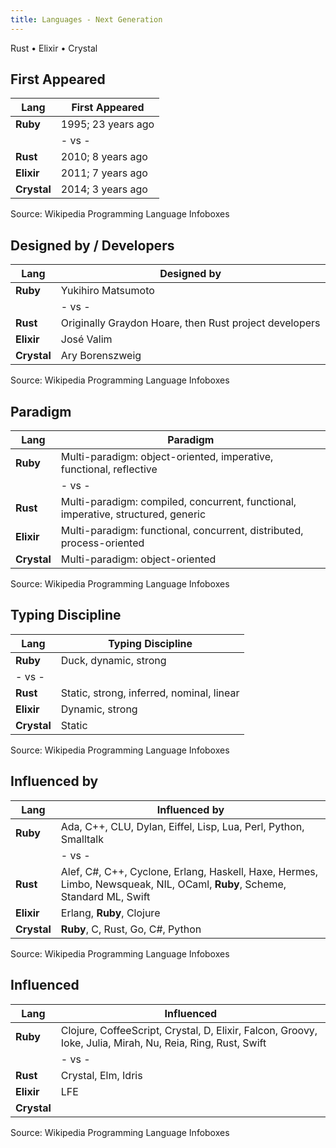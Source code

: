 ```yaml
---
title: Languages - Next Generation
---
```



Rust • Elixir • Crystal


## First Appeared

| Lang           | First Appeared      |
|----------------|---------------------|
| **Ruby**       | 1995; 23 years ago  |
|                |  - vs -             |
| **Rust**       | 2010; 8 years ago   |
| **Elixir**     | 2011; 7 years ago   |
| **Crystal**    | 2014; 3 years ago   |

Source: Wikipedia Programming Language Infoboxes


## Designed by / Developers

| Lang           | Designed by                                                          |
|----------------|----------------------------------------------------------------------|
| **Ruby**       | Yukihiro Matsumoto                                                   |
|                |  - vs -                                                              |
| **Rust**       | Originally Graydon Hoare, then Rust project developers               |
| **Elixir**     | José Valim                                                           |
| **Crystal**    | Ary Borenszweig                                                      |

Source: Wikipedia Programming Language Infoboxes


## Paradigm


| Lang           | Paradigm                                                             |
|----------------|----------------------------------------------------------------------|
| **Ruby**       | Multi-paradigm: object-oriented, imperative, functional, reflective  |
|                |  - vs -                                                              |
| **Rust**       | Multi-paradigm: compiled, concurrent, functional, imperative, structured, generic  |
| **Elixir**     | Multi-paradigm: functional, concurrent, distributed, process-oriented     |
| **Crystal**    | Multi-paradigm: object-oriented    |

Source: Wikipedia Programming Language Infoboxes



## Typing Discipline


| Lang           | Typing Discipline                                                    |
|----------------|----------------------------------------------------------------------|
| **Ruby**       | Duck, dynamic, strong                                                |
| - vs -         |                                                                      |
| **Rust**       | Static, strong, inferred, nominal, linear                            |
| **Elixir**     | Dynamic, strong                                                      |
| **Crystal**    | Static                                                               |

Source: Wikipedia Programming Language Infoboxes


## Influenced by

| Lang           | Influenced by                                                        |
|----------------|----------------------------------------------------------------------|
| **Ruby**       | Ada, C++, CLU, Dylan, Eiffel, Lisp, Lua, Perl, Python, Smalltalk     |
|                | - vs -                                                               |
| **Rust**       | Alef, C#, C++, Cyclone, Erlang, Haskell, Haxe, Hermes, Limbo, Newsqueak, NIL, OCaml, **Ruby**, Scheme, Standard ML, Swift   |
| **Elixir**     | Erlang, **Ruby**, Clojure                                            |
| **Crystal**    | **Ruby**, C, Rust, Go, C#, Python                                    |

Source: Wikipedia Programming Language Infoboxes



## Influenced

| Lang           | Influenced                                                           |
|----------------|----------------------------------------------------------------------|
| **Ruby**       | Clojure, CoffeeScript, Crystal, D, Elixir, Falcon, Groovy, Ioke, Julia, Mirah, Nu, Reia, Ring, Rust, Swift  |
|                | - vs -                                                               |
| **Rust**       | Crystal, Elm, Idris      |
| **Elixir**     | LFE                      |
| **Crystal**    |                          |

Source: Wikipedia Programming Language Infoboxes
